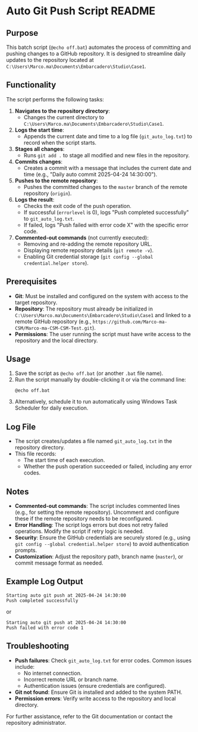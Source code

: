 # Auto Git Push Script README

## Purpose
This batch script (`@echo off.bat`) automates the process of committing and pushing changes to a GitHub repository. It is designed to streamline daily updates to the repository located at `C:\Users\Marco.ma\Documents\Embarcadero\Studio\Case1`.

## Functionality
The script performs the following tasks:
1. **Navigates to the repository directory**:
   - Changes the current directory to `C:\Users\Marco.ma\Documents\Embarcadero\Studio\Case1`.
2. **Logs the start time**:
   - Appends the current date and time to a log file (`git_auto_log.txt`) to record when the script starts.
3. **Stages all changes**:
   - Runs `git add .` to stage all modified and new files in the repository.
4. **Commits changes**:
   - Creates a commit with a message that includes the current date and time (e.g., "Daily auto commit 2025-04-24 14:30:00").
5. **Pushes to the remote repository**:
   - Pushes the committed changes to the `master` branch of the remote repository (`origin`).
6. **Logs the result**:
   - Checks the exit code of the push operation.
   - If successful (`errorlevel` is 0), logs "Push completed successfully" to `git_auto_log.txt`.
   - If failed, logs "Push failed with error code X" with the specific error code.
7. **Commented-out commands** (not currently executed):
   - Removing and re-adding the remote repository URL.
   - Displaying remote repository details (`git remote -v`).
   - Enabling Git credential storage (`git config --global credential.helper store`).

## Prerequisites
- **Git**: Must be installed and configured on the system with access to the target repository.
- **Repository**: The repository must already be initialized in `C:\Users\Marco.ma\Documents\Embarcadero\Studio\Case1` and linked to a remote GitHub repository (e.g., `https://github.com/Marco-ma-CSM/Marco-ma-CSM-CSM-Test.git`).
- **Permissions**: The user running the script must have write access to the repository and the local directory.

## Usage
1. Save the script as `@echo off.bat` (or another `.bat` file name).
2. Run the script manually by double-clicking it or via the command line:
   ```
   @echo off.bat
   ```
3. Alternatively, schedule it to run automatically using Windows Task Scheduler for daily execution.

## Log File
- The script creates/updates a file named `git_auto_log.txt` in the repository directory.
- This file records:
  - The start time of each execution.
  - Whether the push operation succeeded or failed, including any error codes.

## Notes
- **Commented-out commands**: The script includes commented lines (e.g., for setting the remote repository). Uncomment and configure these if the remote repository needs to be reconfigured.
- **Error Handling**: The script logs errors but does not retry failed operations. Modify the script if retry logic is needed.
- **Security**: Ensure the GitHub credentials are securely stored (e.g., using `git config --global credential.helper store`) to avoid authentication prompts.
- **Customization**: Adjust the repository path, branch name (`master`), or commit message format as needed.

## Example Log Output
```
Starting auto git push at 2025-04-24 14:30:00
Push completed successfully
```
or
```
Starting auto git push at 2025-04-24 14:30:00
Push failed with error code 1
```

## Troubleshooting
- **Push failures**: Check `git_auto_log.txt` for error codes. Common issues include:
  - No internet connection.
  - Incorrect remote URL or branch name.
  - Authentication issues (ensure credentials are configured).
- **Git not found**: Ensure Git is installed and added to the system PATH.
- **Permission errors**: Verify write access to the repository and local directory.

For further assistance, refer to the Git documentation or contact the repository administrator.